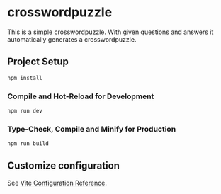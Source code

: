 # crosswordpuzzle

This is a simple crosswordpuzzle. With given questions and answers it automatically generates a crosswordpuzzle.

## Project Setup

```sh
npm install
```

### Compile and Hot-Reload for Development

```sh
npm run dev
```

### Type-Check, Compile and Minify for Production

```sh
npm run build
```

## Customize configuration

See [Vite Configuration Reference](https://vitejs.dev/config/).

